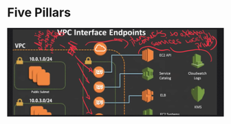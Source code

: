 # Five Pillars



![Five pillars in forming the awsWell-architected framework](../../../../../.gitbook/assets/image%20%2861%29.png)


